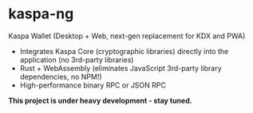 # kaspa-ng

Kaspa Wallet (Desktop + Web, next-gen replacement for KDX and PWA)

- Integrates Kaspa Core (cryptographic libraries) directly into the application (no 3rd-party libraries)
- Rust + WebAssembly (eliminates JavaScript 3rd-party library dependencies, no NPM!)
- High-performance binary RPC or JSON RPC

**This project is under heavy development - stay tuned.**
